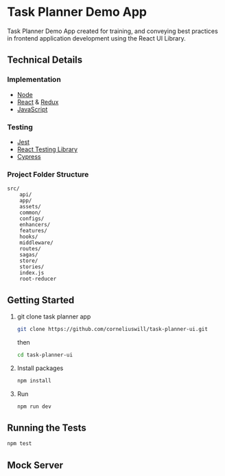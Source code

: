 # Task Planner Demo App

Task Planner Demo App created for training, and conveying best practices in frontend application development using the React UI Library.

## Technical Details

### Implementation

* [Node](https://nodejs.org/en/)
* [React](https://reactjs.org/) & [Redux](https://redux.js.org/)
* [JavaScript](https://developer.mozilla.org/en-US/docs/Web/JavaScript)

### Testing

* [Jest](https://jestjs.io/)
* [React Testing Library](https://testing-library.com/docs/react-testing-library/intro/)
* [Cypress](https://www.cypress.io/)

### Project Folder Structure

```
src/
    api/
    app/
    assets/
    common/
    configs/
    enhancers/
    features/
    hooks/
    middleware/
    routes/
    sagas/
    store/
    stories/
    index.js
    root-reducer
```

## Getting Started

1. git clone task planner app

    ````bash
    git clone https://github.com/corneliuswill/task-planner-ui.git
    ````
    then

    ````bash
    cd task-planner-ui
    ````

2. Install packages

    ````bash
    npm install
    ````

3. Run

    ````bash
    npm run dev
    ````

## Running the Tests

   ````bash
   npm test
   ````


## Mock Server

